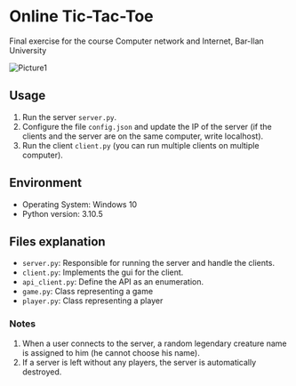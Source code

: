 # Online Tic-Tac-Toe

Final exercise for the course Computer network and Internet, Bar-Ilan University

![Picture1](https://github.com/user-attachments/assets/a16208b3-3c88-4ed4-88b4-2953d262d2ff)

## Usage
1. Run the server `server.py`.
2. Configure the file `config.json` and update the IP of the server (if the clients and the server are on the same computer, write localhost).
3. Run the client `client.py` (you can run multiple clients on multiple computer).


## Environment

- Operating System: Windows 10
- Python version: 3.10.5

## Files explanation

- `server.py`: Responsible for running the server and handle the clients.
- `client.py`: Implements the gui for the client.
- `api_client.py`: Define the API as an enumeration.
- `game.py`: Class representing a game
- `player.py`: Class representing a player

### Notes

1. When a user connects to the server, a random legendary creature name is assigned to him (he cannot choose his name).
2. If a server is left without any players, the server is automatically destroyed.

